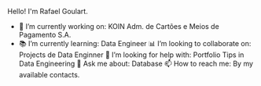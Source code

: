 Hello! I'm Rafael Goulart.

 - 💼 I’m currently working on: KOIN Adm. de Cartões e Meios de Pagamento S.A.
 - 📚 I’m currently learning: Data Engineer
📊 I’m looking to collaborate on: Projects de Data Enginner
🤔 I’m looking for help with: Portfolio Tips in Data Engineering
💬 Ask me about: Database
📫 How to reach me: By my available contacts.

